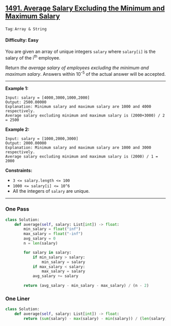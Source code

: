 ## [1491. Average Salary Excluding the Minimum and Maximum Salary](https://leetcode.com/problems/average-salary-excluding-the-minimum-and-maximum-salary/)

```Tag```: ```Array & String```

#### Difficulty: Easy

You are given an array of unique integers ```salary``` where ```salary[i]``` is the salary of the i<sup>th</sup> employee.

Return _the average salary of employees excluding the minimum and maximum salary_. Answers within 10<sup>-5</sup> of the actual answer will be accepted.

---

__Example 1:__
```
Input: salary = [4000,3000,1000,2000]
Output: 2500.00000
Explanation: Minimum salary and maximum salary are 1000 and 4000 respectively.
Average salary excluding minimum and maximum salary is (2000+3000) / 2 = 2500
```

__Example 2:__
```
Input: salary = [1000,2000,3000]
Output: 2000.00000
Explanation: Minimum salary and maximum salary are 1000 and 3000 respectively.
Average salary excluding minimum and maximum salary is (2000) / 1 = 2000
```

__Constraints:__

- ```3 <= salary.length <= 100```
- ```1000 <= salary[i] <= 10^6```
- All the integers of ```salary``` are unique.

---

### One Pass

```Python
class Solution:
    def average(self, salary: List[int]) -> float:
        min_salary = float("inf")
        max_salary = float("-inf")
        avg_salary = 0
        n = len(salary)

        for salary in salary:
            if min_salary > salary:
                min_salary = salary
            if max_salary < salary:
                max_salary = salary
            avg_salary += salary
        
        return (avg_salary - min_salary - max_salary) / (n - 2)
```

### One Liner

```Python
class Solution:
    def average(self, salary: List[int]) -> float:
        return (sum(salary) - max(salary) - min(salary)) / (len(salary) - 2)
```
